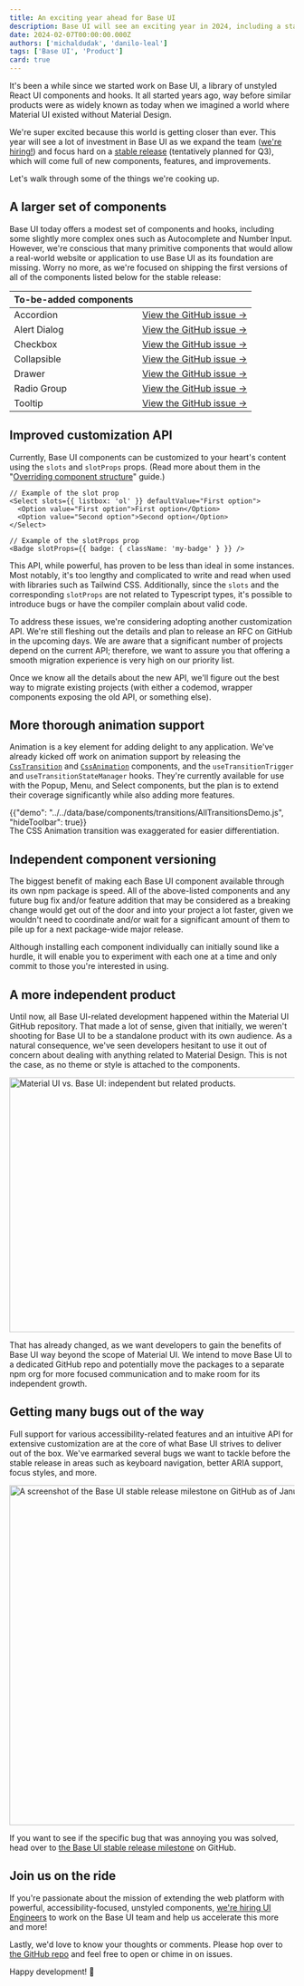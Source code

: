 ```yaml
---
title: An exciting year ahead for Base UI
description: Base UI will see an exciting year in 2024, including a stable release, plenty of new components, and more. Here’s what to expect.
date: 2024-02-07T00:00:00.000Z
authors: ['michaldudak', 'danilo-leal']
tags: ['Base UI', 'Product']
card: true
---
```


It's been a while since we started work on Base UI, a library of unstyled React UI components and hooks.
It all started years ago, way before similar products were as widely known as today when we imagined a world where Material UI existed without Material Design.

We're super excited because this world is getting closer than ever.
This year will see a lot of investment in Base UI as we expand the team ([we're hiring!](/careers/staff-ui-engineer-base-ui/)) and focus hard on a [stable release](https://github.com/mui/material-ui/milestone/46) (tentatively planned for Q3), which will come full of new components, features, and improvements.

Let's walk through some of the things we're cooking up.

## A larger set of components

Base UI today offers a modest set of components and hooks, including some slightly more complex ones such as Autocomplete and Number Input.
However, we're conscious that many primitive components that would allow a real-world website or application to use Base UI as its foundation are missing.
Worry no more, as we're focused on shipping the first versions of all of the components listed below for the stable release:

| To-be-added components |                                                                                                |
| :--------------------- | ---------------------------------------------------------------------------------------------: |
| Accordion              | [View&nbsp;the&nbsp;GitHub&nbsp;issue&nbsp;→](https://github.com/mui/material-ui/issues/38037) |
| Alert Dialog           |                [View the GitHub issue&nbsp;→](https://github.com/mui/material-ui/issues/40886) |
| Checkbox               |                [View the GitHub issue&nbsp;→](https://github.com/mui/material-ui/issues/38036) |
| Collapsible            |                [View the GitHub issue&nbsp;→](https://github.com/mui/material-ui/issues/40959) |
| Drawer                 |                [View the GitHub issue&nbsp;→](https://github.com/mui/material-ui/issues/38181) |
| Radio Group            |                [View the GitHub issue&nbsp;→](https://github.com/mui/material-ui/issues/38038) |
| Tooltip                |                [View the GitHub issue&nbsp;→](https://github.com/mui/material-ui/issues/38045) |

## Improved customization API

Currently, Base UI components can be customized to your heart's content using the `slots` and `slotProps` props.
(Read more about them in the "[Overriding component structure](/base-ui/guides/overriding-component-structure/)" guide.)

```tsx
// Example of the slot prop
<Select slots={{ listbox: 'ol' }} defaultValue="First option">
  <Option value="First option">First option</Option>
  <Option value="Second option">Second option</Option>
</Select>

// Example of the slotProps prop
<Badge slotProps={{ badge: { className: 'my-badge' } }} />
```

This API, while powerful, has proven to be less than ideal in some instances.
Most notably, it's too lengthy and complicated to write and read when used with libraries such as Tailwind CSS.
Additionally, since the `slots` and the corresponding `slotProps` are not related to Typescript types, it's possible to introduce bugs or have the compiler complain about valid code.

To address these issues, we're considering adopting another customization API.
We're still fleshing out the details and plan to release an RFC on GitHub in the upcoming days.
We are aware that a significant number of projects depend on the current API; therefore, we want to assure you that offering a smooth migration experience is very high on our priority list.

Once we know all the details about the new API, we'll figure out the best way to migrate existing projects (with either a codemod, wrapper components exposing the old API, or something else).

## More thorough animation support

Animation is a key element for adding delight to any application.
We've already kicked off work on animation support by releasing the [`CssTransition`](/base-ui/react-transitions/#css-transitions) and [`CssAnimation`](/base-ui/react-transitions/#css-animation) components, and the `useTransitionTrigger` and `useTransitionStateManager` hooks.
They're currently available for use with the Popup, Menu, and Select components, but the plan is to extend their coverage significantly while also adding more features.

{{"demo": "../../data/base/components/transitions/AllTransitionsDemo.js", "hideToolbar": true}}

<p class="blog-description" style="margin: -16px 0 0 0;">The CSS Animation transition was exaggerated for easier differentiation.</p>

## Independent component versioning

The biggest benefit of making each Base UI component available through its own npm package is speed.
All of the above-listed components and any future bug fix and/or feature addition that may be considered as a breaking change would get out of the door and into your project a lot faster, given we wouldn't need to coordinate and/or wait for a significant amount of them to pile up for a next package-wide major release.

Although installing each component individually can initially sound like a hurdle, it will enable you to experiment with each one at a time and only commit to those you're interested in using.

## A more independent product

Until now, all Base UI-related development happened within the Material UI GitHub repository.
That made a lot of sense, given that initially, we weren't shooting for Base UI to be a standalone product with its own audience.
As a natural consequence, we've seen developers hesitant to use it out of concern about dealing with anything related to Material Design. This is not the case, as no theme or style is attached to the components.

<img alt="Material UI vs. Base UI: independent but related products." src="/static/blog/base-ui-2024-plans/material-vs-base.png" width="1200" height="450" loading="lazy" />

That has already changed, as we want developers to gain the benefits of Base UI way beyond the scope of Material UI.
We intend to move Base UI to a dedicated GitHub repo and potentially move the packages to a separate npm org for more focused communication and to make room for its independent growth.

## Getting many bugs out of the way

Full support for various accessibility-related features and an intuitive API for extensive customization are at the core of what Base UI strives to deliver out of the box.
We've earmarked several bugs we want to tackle before the stable release in areas such as keyboard navigation, better ARIA support, focus styles, and more.

<img alt="A screenshot of the Base UI stable release milestone on GitHub as of January 2024." src="/static/blog/base-ui-2024-plans/base-ui-milestone.png" width="1200" height="600" loading="lazy" />

If you want to see if the specific bug that was annoying you was solved, head over to [the Base UI stable release milestone](https://github.com/mui/material-ui/milestone/46) on GitHub.

## Join us on the ride

If you're passionate about the mission of extending the web platform with powerful, accessibility-focused, unstyled components, [we're hiring UI Engineers](/careers/staff-ui-engineer-base-ui/) to work on the Base UI team and help us accelerate this more and more!

Lastly, we'd love to know your thoughts or comments.
Please hop over to [the GitHub repo](https://github.com/mui/material-ui/issues?q=is:open+is:issue+label:%22package:+base-ui%22) and feel free to open or chime in on issues.

Happy development! 👋
